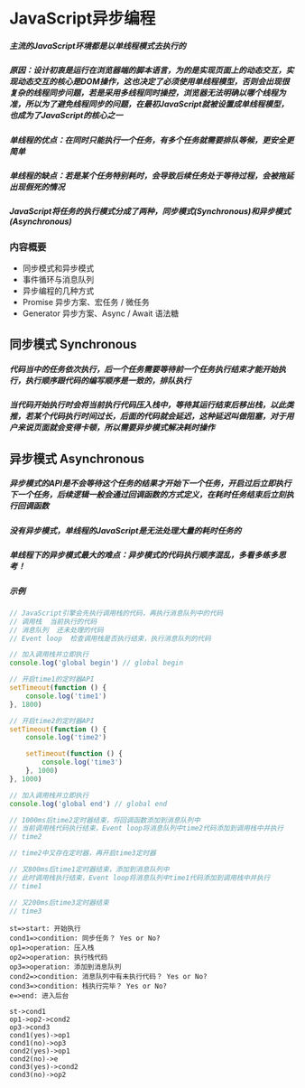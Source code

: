 # JavaScript异步编程
##### 主流的JavaScript环境都是以单线程模式去执行的
##### 原因：设计初衷是运行在浏览器端的脚本语言，为的是实现页面上的动态交互，实现动态交互的核心是DOM操作，这也决定了必须使用单线程模型，否则会出现很复杂的线程同步问题，若是采用多线程同时操控，浏览器无法明确以哪个线程为准，所以为了避免线程同步的问题，在最初JavaScript就被设置成单线程模型，也成为了JavaScript的核心之一
##### 单线程的优点：在同时只能执行一个任务，有多个任务就需要排队等候，更安全更简单
##### 单线程的缺点：若是某个任务特别耗时，会导致后续任务处于等待过程，会被拖延出现假死的情况
##### JavaScript将任务的执行模式分成了两种，同步模式(Synchronous)和异步模式(Asynchronous)
### 内容概要
+ 同步模式和异步模式
+ 事件循环与消息队列
+ 异步编程的几种方式
+ Promise 异步方案、宏任务 / 微任务
+ Generator 异步方案、Async / Await 语法糖
## 同步模式 Synchronous
##### 代码当中的任务依次执行，后一个任务需要等待前一个任务执行结束才能开始执行，执行顺序跟代码的编写顺序是一致的，排队执行
##### 当代码开始执行时会将当前执行代码压入栈中，等待其运行结束后移出栈，以此类推，若某个代码执行时间过长，后面的代码就会延迟，这种延迟叫做阻塞，对于用户来说页面就会变得卡顿，所以需要异步模式解决耗时操作
## 异步模式 Asynchronous
##### 异步模式的API是不会等待这个任务的结果才开始下一个任务，开启过后立即执行下一个任务，后续逻辑一般会通过回调函数的方式定义，在耗时任务结束后立刻执行回调函数
##### 没有异步模式，单线程的JavaScript是无法处理大量的耗时任务的
##### 单线程下的异步模式最大的难点：异步模式的代码执行顺序混乱，多看多练多思考！
##### 示例
```javascript
// JavaScript引擎会先执行调用栈的代码，再执行消息队列中的代码
// 调用栈  当前执行的代码
// 消息队列  还未处理的代码
// Event loop  检查调用栈是否执行结束，执行消息队列的代码

// 加入调用栈并立即执行
console.log('global begin') // global begin

// 开启time1的定时器API
setTimeout(function () {
    console.log('time1')
}, 1800)

// 开启time2的定时器API
setTimeout(function () {
    console.log('time2')

    setTimeout(function () {
        console.log('time3')
    }, 1000)
}, 1000)

// 加入调用栈并立即执行
console.log('global end') // global end

// 1000ms后time2定时器结束，将回调函数添加到消息队列中
// 当前调用栈代码执行结束，Event loop将消息队列中time2代码添加到调用栈中并执行
// time2

// time2中又存在定时器，再开启time3定时器

// 又800ms后time1定时器结束，添加到消息队列中
// 此时调用栈执行结束，Event loop将消息队列中time1代码添加到调用栈中并执行
// time1

// 又200ms后time3定时器结束
// time3
```
```flow
st=>start: 开始执行
cond1=>condition: 同步任务？ Yes or No?
op1=>operation: 压入栈
op2=>operation: 执行栈代码
op3=>operation: 添加到消息队列
cond2=>condition: 消息队列中有未执行代码？ Yes or No?
cond3=>condition: 栈执行完毕？ Yes or No?
e=>end: 进入后台

st->cond1
op1->op2->cond2
op3->cond3
cond1(yes)->op1
cond1(no)->op3
cond2(yes)->op1
cond2(no)->e
cond3(yes)->cond2
cond3(no)->op2
```















